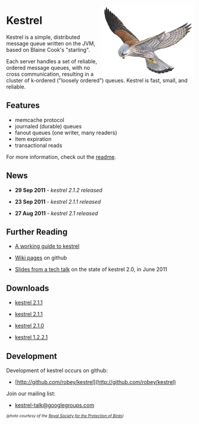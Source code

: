 <img src="kestrel-hovering.png" style="float: right"></a>

Kestrel
=======

Kestrel is a simple, distributed message queue written on the JVM, based on
Blaine Cook's "starling".

Each server handles a set of reliable, ordered message queues, with no cross
communication, resulting in a cluster of k-ordered ("loosely ordered") queues.
Kestrel is fast, small, and reliable.

Features
--------

- memcache protocol
- journaled (durable) queues
- fanout queues (one writer, many readers)
- item expiration
- transactional reads

For more information, check out the [readme](readme.html).

News
----

- **29 Sep 2011** - *kestrel 2.1.2 released*

- **23 Sep 2011** - *kestrel 2.1.1 released*

- **27 Aug 2011** - *kestrel 2.1 released*

Further Reading
---------------

- [A working guide to kestrel](docs/guide.html)

- [Wiki pages](https://github.com/robey/kestrel/wiki) on github

- [Slides from a tech talk](kestrel-tech-talk-jun2011.pdf) on the state of kestrel 2.0, in June 2011

Downloads
---------

- [kestrel 2.1.1](download/kestrel-2.1.2.zip)

- [kestrel 2.1.1](download/kestrel-2.1.1.zip)

- [kestrel 2.1.0](download/kestrel-2.1.0.zip)

- [kestrel 1.2.2.1](download/kestrel-1.2.2.1.zip)

Development
-----------

Development of kestrel occurs on github:

- [http://github.com/robey/kestrel](http://github.com/robey/kestrel)

Join our mailing list:

- [kestrel-talk@googlegroups.com](http://groups.google.com/group/kestrel-talk)


<div style="font-size: 75%; margin-left: 0px; font-style: italic">
(photo courtesy of the
<a href="http://www.rspb.org.uk/wildlife/birdguide/name/k/kestrel/index.aspx">Royal Society for the Protection of Birds</a>)
</div>
